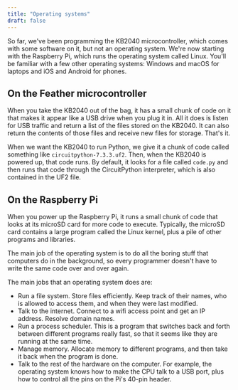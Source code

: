 ```yaml
---
title: "Operating systems"
draft: false
---
```


So far, we've been programming the KB2040 microcontroller, which comes with some software on it, but not an operating system. We're now starting with the Raspberry Pi, which runs the operating system called Linux. You'll be familiar with a few other operating systems: Windows and macOS for laptops and iOS and Android for phones.

## On the Feather microcontroller

When you take the KB2040 out of the bag, it has a small chunk of code on it that makes it appear like a USB drive when you plug it in. All it does is listen for USB traffic and return a list of the files stored on the KB2040. It can also return the contents of those files and receive new files for storage. That's it.

When we want the KB2040 to run Python, we give it a chunk of code called something like `circuitpython-7.3.3.uf2`. Then, when the KB2040 is powered up, that code runs. By default, it looks for a file called `code.py` and then runs that code through the CircuitPython interpreter, which is also contained in the UF2 file.

## On the Raspberry Pi

When you power up the Raspberry Pi, it runs a small chunk of code that looks at its microSD card for more code to execute. Typically, the microSD card contains a large program called the Linux kernel, plus a pile of other programs and libraries.

The main job of the operating system is to do all the boring stuff that computers do in the background, so every programmer doesn't have to write the same code over and over again.

The main jobs that an operating system does are:

* Run a file system. Store files efficiently. Keep track of their names, who is allowed to access them, and when they were last modified.
* Talk to the internet. Connect to a wifi access point and get an IP address. Resolve domain names.
* Run a process scheduler. This is a program that switches back and forth between different programs really fast, so that it seems like they are running at the same time.
* Manage memory. Allocate memory to different programs, and then take it back when the program is done.
* Talk to the rest of the hardware on the computer. For example, the operating system knows how to make the CPU talk to a USB port, plus how to control all the pins on the Pi's 40-pin header.
